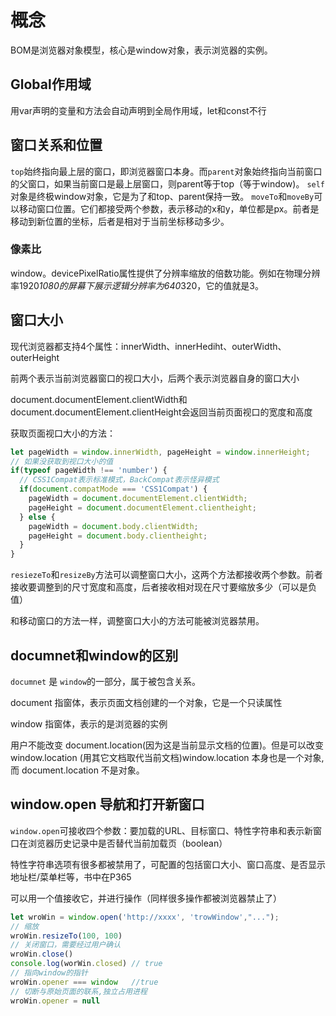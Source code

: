 # 概念
BOM是浏览器对象模型，核心是window对象，表示浏览器的实例。
## Global作用域
用var声明的变量和方法会自动声明到全局作用域，let和const不行
## 窗口关系和位置
`top`始终指向最上层的窗口，即浏览器窗口本身。而`parent`对象始终指向当前窗口的父窗口，如果当前窗口是最上层窗口，则parent等于top（等于window)。
`self`对象是终极window对象，它是为了和top、parent保持一致。
`moveTo`和`moveBy`可以移动窗口位置。它们都接受两个参数，表示移动的x和y，单位都是px。前者是移动到新位置的坐标，后者是相对于当前坐标移动多少。
### 像素比
window。devicePixelRatio属性提供了分辨率缩放的倍数功能。例如在物理分辨率1920*1080的屏幕下展示逻辑分辨率为640*320，它的值就是3。
## 窗口大小 

现代浏览器都支持4个属性：innerWidth、innerHediht、outerWidth、outerHeight

前两个表示当前浏览器窗口的视口大小，后两个表示浏览器自身的窗口大小

document.documentElement.clientWidth和document.documentElement.clientHeight会返回当前页面视口的宽度和高度

获取页面视口大小的方法：

~~~js
let pageWidth = window.innerWidth, pageHeight = window.innerHeight;
// 如果没获取到视口大小的值
if(typeof pageWidth !== 'number') {
  // CSS1Compat表示标准模式，BackCompat表示怪异模式
  if(document.compatMode === 'CSS1Compat') {
    pageWidth = document.documentElement.clientWidth;
    pageHeight = document.documentElement.clientheight;
  } else {
    pageWidth = document.body.clientWidth;
    pageHeight = document.body.clientheight;
  }
}
~~~

`resiezeTo`和`resizeBy`方法可以调整窗口大小，这两个方法都接收两个参数。前者接收要调整到的尺寸宽度和高度，后者接收相对现在尺寸要缩放多少（可以是负值）

和移动窗口的方法一样，调整窗口大小的方法可能被浏览器禁用。

## documnet和window的区别

`documnet` 是 `window`的一部分，属于被包含关系。

document 指窗体，表示页面文档创建的一个对象，它是一个只读属性

window 指窗体，表示的是浏览器的实例

用户不能改变 document.location(因为这是当前显示文档的位置)。但是可以改变 window.location (用其它文档取代当前文档)window.location 本身也是一个对象, 而 document.location 不是对象。

## window.open 导航和打开新窗口

`window.open`可接收四个参数：要加载的URL、目标窗口、特性字符串和表示新窗口在浏览器历史记录中是否替代当前加载页（boolean）

特性字符串选项有很多都被禁用了，可配置的包括窗口大小、窗口高度、是否显示地址栏/菜单栏等，书中在P365

可以用一个值接收它，并进行操作（同样很多操作都被浏览器禁止了）

~~~js
let wroWin = window.open('http://xxxx', 'trowWindow',"...");
// 缩放
wroWin.resizeTo(100, 100)
// 关闭窗口，需要经过用户确认
wroWin.close()
console.log(worWin.closed) // true
// 指向window的指针
wroWin.opener === window   //true
// 切断与原始页面的联系,独立占用进程
wroWin.opener = null
~~~

